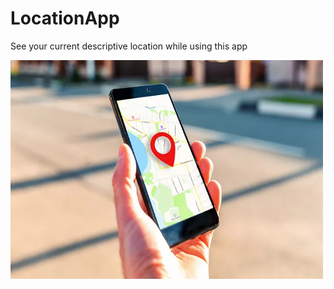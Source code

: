 # LocationApp

See your current descriptive location while using this app

<img alt="GIF" src="image.webp" width="500" height="350" />
